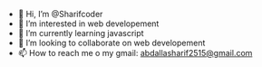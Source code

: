 - 👋 Hi, I’m @Sharifcoder
- 👀 I’m interested in web developement
- 🌱 I’m currently learning javascript
- 💞️ I’m looking to collaborate on web developement
- 📫 How to reach me o my gmail: abdallasharif2515@gmail.com

<!---
Sharifcoder/Sharifcoder is a ✨ special ✨ repository because its `README.md` (this file) appears on your GitHub profile.
You can click the Preview link to take a look at your changes.
--->
